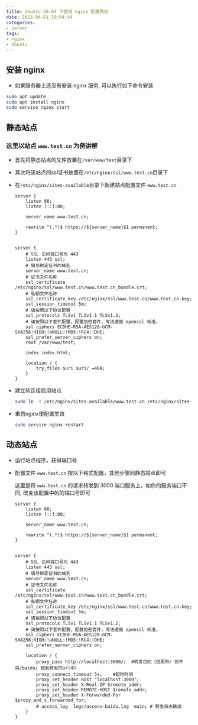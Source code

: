 ```yaml
---
title: Ubuntu 20.04 下使用 nginx 配置网站
date: 2023-04-01 10:04:44
categories:
- Server
tags:
- nginx
- Ubuntu
---
```


## 安装 nginx

* 如果服务器上还没有安装 nginx 服务, 可以执行如下命令安装

```bash
sudo apt update
sudo apt install nginx
sudo service nginx start
```

## 静态站点

### 这里以站点 `www.test.cn` 为例讲解

<!-- more -->

* 首先将静态站点的文件放置在`/var/www/test`目录下

* 其次将该站点的ssl证书放置在`/etc/nginx/ssl/www.test.cn`目录下

* 在`/etc/nginx/sites-available`目录下新建站点配置文件 `www.test.cn`

  ```plaintext
  server {
      listen 80;
      listen [::]:80;

      server_name www.test.cn;

      rewrite ^(.*)$ https://${server_name}$1 permanent;
  }


  server {
      # SSL 访问端口号为 443
      listen 443 ssl;
      # 填写绑定证书的域名
      server_name www.test.cn;
      # 证书文件名称
      ssl_certificate /etc/nginx/ssl/www.test.cn/www.test.cn_bundle.crt;
      # 私钥文件名称
      ssl_certificate_key /etc/nginx/ssl/www.test.cn/www.test.cn.key;
      ssl_session_timeout 5m;
      # 请按照以下协议配置
      ssl_protocols TLSv1 TLSv1.1 TLSv1.2;
      # 请按照以下套件配置，配置加密套件，写法遵循 openssl 标准。
      ssl_ciphers ECDHE-RSA-AES128-GCM-SHA256:HIGH:!aNULL:!MD5:!RC4:!DHE;
      ssl_prefer_server_ciphers on;
      root /var/www/test;

      index index.html;

      location / {
          try_files $uri $uri/ =404;
      }
  }
  ```

* 建立软连接启用站点

  ```bash
  sudo ln -s /etc/nginx/sites-available/www.test.cn /etc/nginx/sites-enabled/www.test.cn
  ```

* 重启nginx使配置生效

  ```bash
  sudo service nginx restart
  ```

## 动态站点

* 运行站点程序，获得端口号

* 配置文件 `www.test.cn` 按以下格式配置，其他步骤同静态站点即可

  这里是将 `www.test.cn` 的请求转发到 3000 端口服务上，如你的服务端口不同, 改变该配置中的的端口号即可

  ```plaintext
  server {
      listen 80;
      listen [::]:80;

      server_name www.test.cn;

      rewrite ^(.*)$ https://${server_name}$1 permanent;
  }


  server {
      # SSL 访问端口号为 443
      listen 443 ssl;
      # 填写绑定证书的域名
      server_name www.test.cn;
      # 证书文件名称
      ssl_certificate /etc/nginx/ssl/www.test.cn/www.test.cn_bundle.crt;
      # 私钥文件名称
      ssl_certificate_key /etc/nginx/ssl/www.test.cn/www.test.cn.key;
      ssl_session_timeout 5m;
      # 请按照以下协议配置
      ssl_protocols TLSv1 TLSv1.1 TLSv1.2;
      # 请按照以下套件配置，配置加密套件，写法遵循 openssl 标准。
      ssl_ciphers ECDHE-RSA-AES128-GCM-SHA256:HIGH:!aNULL:!MD5:!RC4:!DHE;
      ssl_prefer_server_ciphers on;

      location / {
          proxy_pass http://localhost:3000/;  #转发目的（结尾带/ 则不将/baidu/ 放到转发的url中）
          proxy_connect_timeout 5s;    #超时时间
          proxy_set_header Host "localhost:3000";
          proxy_set_header X-Real-IP $remote_addr;
          proxy_set_header REMOTE-HOST $remote_addr;
          proxy_set_header X-Forwarded-For $proxy_add_x_forwarded_for;
          # access_log  logs/access-baidu.log  main; # 转发日志输出
      }
  }
  ```
